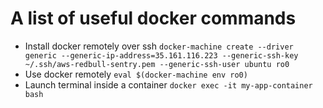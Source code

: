 A list of useful docker commands
================================

- Install docker remotely over ssh `docker-machine create --driver generic --generic-ip-address=35.161.116.223 --generic-ssh-key ~/.ssh/aws-redbull-sentry.pem --generic-ssh-user ubuntu ro0`
- Use docker remotely `eval $(docker-machine env ro0)`
- Launch terminal inside a container `docker exec -it my-app-container bash`
